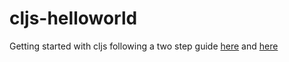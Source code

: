 # cljs-helloworld

Getting started with cljs following a two step guide
[here](http://www.mase.io/code/clojure/node/2015/01/24/getting-started-with-clojurecript-and-node/)
and
[here](http://www.mase.io/code/clojure/node/2015/01/25/clojurescript-and-node-part-2-express/)
